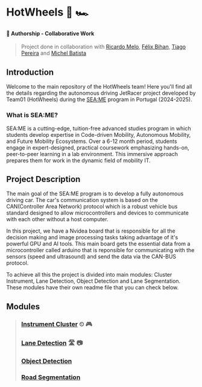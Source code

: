 # HotWheels 🏁 🏎️
#### 🤝 Authorship - Collaborative Work
> Project done in collaboration with [Ricardo Melo](https://github.com/reomelo), [Félix Bihan](https://github.com/fle-bihh), [Tiago Pereira](https://github.com/t-pereira06) and [Michel Batista](https://github.com/MicchelFAB)

## Introduction
Welcome to the main repository of the HotWheels team! Here you'll find all the details regarding the autonomous driving JetRacer project developed by Team01 (HotWheels) during the [SEA:ME](https://seame.space/) program in Portugal (2024-2025).  

### What is SEA:ME?
SEA:ME is a cutting-edge, tuition-free advanced studies program in which students develop expertise in Code-driven Mobility, Autonomous Mobility, and Future Mobility Ecosystems. Over a 6-12 month period, students engage in expert-designed, practical coursework emphasizing hands-on, peer-to-peer learning in a lab environment. This immersive approach prepares them for work in the dynamic field of mobility IT.  

## Project Description
The main goal of the SEA:ME program is to develop a fully autonomous driving car. The car's communication system is based on the CAN(Controller Area Network) protocol which is a robust vehicle bus standard designed to allow microcontrollers and devices to communicate with each other without a host computer.  
  
In this project, we have a Nvidea board that is responsible for all the decision making and image processing tasks taking advantage of it's powerful GPU and AI tools. This main board gets the essential data from a microcontroller called arduino that is reponsible for communicating with the sensors (speed and ultrasound) and send the data via the CAN-BUS protocol.  
  
To achieve all this the project is divided into main modules: Cluster Instrument, Lane Detection, Object Detection and Lane Segmentation. These modules have their own readme file that you can check below.

## Modules
> ### [Instrument Cluster](https://github.com/SEAME-pt/2024-2025-HotWheels/blob/main/Instrument-Cluster.md) ⏲ 🎮  
> ### [Lane Detection]() 🛣️ 📷  
> ### [Object Detection]()  
> ### [Road Segmentation]()  
